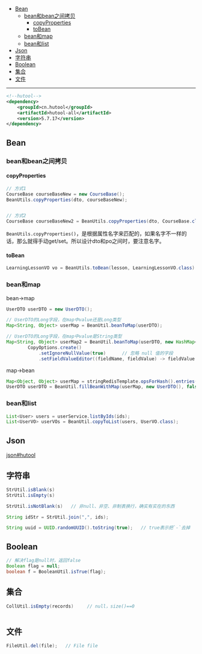 - [Bean](#bean)
  - [bean和bean之间拷贝](#bean和bean之间拷贝)
    - [copyProperties](#copyproperties)
    - [toBean](#tobean)
  - [bean和map](#bean和map)
  - [bean和list](#bean和list)
- [Json](#json)
- [字符串](#字符串)
- [Boolean](#boolean)
- [集合](#集合)
- [文件](#文件)


---

```xml
<!--hutool-->
<dependency>
    <groupId>cn.hutool</groupId>
    <artifactId>hutool-all</artifactId>
    <version>5.7.17</version>
</dependency>
```
## Bean

### bean和bean之间拷贝
#### copyProperties
```java
// 方式1
CourseBase courseBaseNew = new CourseBase();
BeanUtils.copyProperties(dto, courseBaseNew);


// 方式2
CourseBase courseBaseNew2 = BeanUtils.copyProperties(dto, CourseBase.class);
```
`BeanUtils.copyProperties()`，是根据属性名字来匹配的，如果名字不一样的话，那么就得手动get/set。所以设计dto和po之间时，要注意名字。

#### toBean

```java
LearningLessonVO vo = BeanUtils.toBean(lesson, LearningLessonVO.class)
```


### bean和map

bean→map
```java
UserDTO userDTO = new UserDTO();

// UserDTO的Long字段，在map中value还是Long类型
Map<String, Object> userMap = BeanUtil.beanToMap(userDTO);

// UserDTO的Long字段，在map中value是String类型
Map<String, Object> userMap2 = BeanUtil.beanToMap(userDTO, new HashMap<>(),
        CopyOptions.create()
            .setIgnoreNullValue(true)      // 忽略 null 值的字段
            .setFieldValueEditor((fieldName, fieldValue) -> fieldValue.toString()));    // 将 value 转化为 String 类型
```

map→bean
```java
Map<Object, Object> userMap = stringRedisTemplate.opsForHash().entries(key);
UserDTO userDTO = BeanUtil.fillBeanWithMap(userMap, new UserDTO(), false);  // fasle表示有错就抛出
```

### bean和list

```java
List<User> users = userService.listByIds(ids);
List<UserVO> userVOs = BeanUtil.copyToList(users, UserVO.class);
```

## Json

[json#hutool](json.md)

## 字符串

```java
StrUtil.isBlank(s)   
StrUtil.isEmpty(s)

StrUtil.isNotBlank(s)   // 非null、非空、非制表换行，确实有实在的东西
```
```java
String idStr = StrUtil.join(",", ids);
```
```java
String uuid = UUID.randomUUID().toString(true);   // true表示把`-`去掉
```

## Boolean

```java
// 解决flag是null时，返回false
Boolean flag = null;
boolean f = BooleanUtil.isTrue(flag);
```

## 集合

```java
CollUtil.isEmpty(records)     // null，size()==0
```
```java

```
## 文件

```java
FileUtil.del(file);   // File file
```